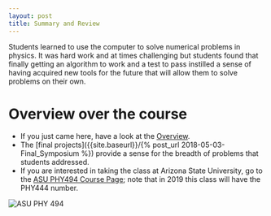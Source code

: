 ```yaml
---
layout: post
title: Summary and Review
---
```


Students learned to use the computer to solve numerical problems in
physics. It was hard work and at times challenging but students found
that finally getting an algorithm to work and a test to pass
instilled a sense of having acquired new tools for the future that
will allow them to solve problems on their own.


# Overview over the course

* If you just came here, have a look at the
  [Overview]({{site.baseurl}}/overview/).
* The [final projects]({{site.baseurl}}/{% post_url
  2018-05-03-Final_Symposium %}) provide a sense for the breadth of
  problems that students addressed.
* If you are interested in taking the class at Arizona State
  University, go to the
  [ASU PHY494 Course
  Page](https://becksteinlab.physics.asu.edu/learning/76/phy494-computational-physics);
  note that in 2019 this class will have the PHY444 number.

![ASU PHY 494]({{site.baseurl}}/{{site.figs}}/phy494logo.png)

